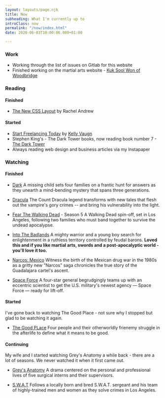 ```yaml
---
layout: layouts/page.njk
title: Now
subheading: What I'm currently up to
introClass: now
permalink: "/now/index.html"
date: 2020-06-03T10:00:06.000+01:00

---
```

### Work

* Working through the list of issues on Gitlab for this website
* Finished working on the martial arts website - [Kuk Sool Won of Woodbridge](https://www.kuksoolwonwoodbridge.co.uk/ "Kuk Sool Won of Woodbridge")

### Reading

#### Finished

* [The New CSS Layout](https://www.goodreads.com/book/show/36391688-the-new-css-layout) by Rachel Andrew

#### Started

* [Start Freelancing Today](https://www.goodreads.com/book/show/53717533-start-freelancing-today "Start Freelancing Today") by [Kelly Vaugn](https://www.goodreads.com/author/show/20363515.Kelly_Vaughn "Kelly Vaugh on Goodreads")
* Stephen King's - The Dark Tower books, now reading book number 7 - [The Dark Tower](https://www.goodreads.com/book/show/12982158-the-dark-tower "The Dark Tower")
* Always reading web design and business articles via my Instapaper

### Watching

#### Finished

* [Dark](https://www.netflix.com/gb/title/80100172 "Dark on Netflix")
  A missing child sets four families on a frantic hunt for answers as they unearth a mind-bending mystery that spans three generations.
  
* [Dracula](https://www.netflix.com/gb/title/80997687 "Dracula on Netflix")
  The Count Dracula legend transforms with new tales that flesh out the vampire's gory crimes -- and bring his vulnerability into the light.
  
* [Fear The Walking Dead](https://www.imdb.com/title/tt3743822/) - Season 5
  A Walking Dead spin-off, set in Los Angeles, following two families who must band together to survive the undead apocalypse.
  
* [Into The Badlands](https://www.imdb.com/title/tt3865236/?ref_=fn_al_tt_1 "Into The Badlands on IMDB")
  A mighty warrior and a young boy search for enlightenment in a ruthless territory controlled by feudal barons. **Loved this and if you like martial arts, swords and a post-apocalyptic world - you'll love it too.**
  
* [Narcos: Mexico](https://www.netflix.com/gb/title/80997085 "Narcos Mexico")
  Witness the birth of the Mexican drug war in the 1980s as a gritty new "Narcos" saga chronicles the true story of the Guadalajara cartel's ascent.
  
* [Space Force](https://www.netflix.com/gb/title/81021929)
  A four-star general begrudgingly teams up with an eccentric scientist to get the U.S. military's newest agency — Space Force — ready for lift-off.

#### Started

I've gone back to watching The Good Place - not sure why I stopped but glad to be watching it again.

* [The Good PLace](https://www.imdb.com/title/tt4955642/?ref_=nv_sr_srsg_0 "The Good Place on IMDB")
  Four people and their otherworldly frienemy struggle in the afterlife to define what it means to be good.

#### Continuing

My wife and I started watching Grey's Anatomy a while back - there are a lot of seasons. We never watched it when it first came out.

* [Grey's Anatomy](https://www.imdb.com/title/tt0413573/?ref_=nv_sr_srsg_0 "Grey's Anatomy on IMDB")
  A drama centered on the personal and professional lives of five surgical interns and their supervisors.

* [S.W.A.T](https://www.imdb.com/title/tt6111130/?ref_=nv_sr_srsg_0 "S.W.A.T on IMDB")
  Follows a locally born and bred S.W.A.T. sergeant and his team of highly-trained men and women as they solve crimes in Los Angeles. 